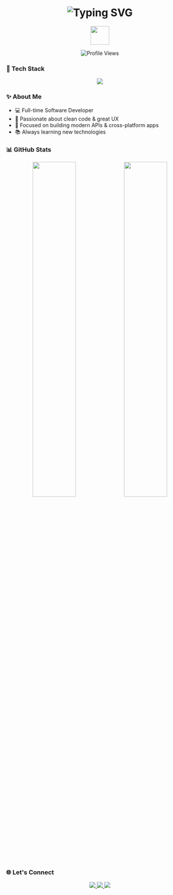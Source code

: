 <h1 align="center">
  <img src="https://readme-typing-svg.herokuapp.com?font=Fira+Code&duration=3000&pause=1000&color=F75C7E&center=true&vCenter=true&width=435&lines=Hi+there!+I'm+Petrișor+Crăciun+👋;Software+Developer+%7C+.NET+%7C+Laravel+%7C+React+Native" alt="Typing SVG" />
</h1>

<p align="center">
  <img src="https://media.giphy.com/media/hvRJCLFzcasrR4ia7z/giphy.gif" width="50" height="50" />
</p>

<p align="center">
  <img src="https://komarev.com/ghpvc/?username=petrisorcraciun&style=flat-square&color=brightgreen" alt="Profile Views" />
</p>


### 🚀 Tech Stack

<p align="center">
  <img src="https://skillicons.dev/icons?i=dotnet,laravel,django,react,mysql,sqlite,postgres,linux,git,github" />
</p>

### ✨ About Me

- 💻 Full-time Software Developer  
- 🧠 Passionate about clean code & great UX  
- 🚀 Focused on building modern APIs & cross-platform apps  
- 📚 Always learning new technologies


### 📊 GitHub Stats

<p align="center">
  <img src="https://github-readme-stats.vercel.app/api?username=petrisorcraciun&show_icons=true&theme=radical&hide_border=true" width="48%" />
  <img src="https://github-readme-streak-stats.herokuapp.com/?user=petrisorcraciun&theme=radical&hide_border=true" width="48%" />
</p>

### 🌐 Let's Connect

<p align="center">
  <a href="https://www.linkedin.com/in/petrisorcraciun" target="_blank">
    <img src="https://img.shields.io/badge/LinkedIn-0A66C2?style=for-the-badge&logo=linkedin&logoColor=white" />
  </a>
  <a href="mailto:petrisor.craciun@example.com">
    <img src="https://img.shields.io/badge/Email-D14836?style=for-the-badge&logo=gmail&logoColor=white" />
  </a>
  <a href="https://github.com/petrisorcraciun">
    <img src="https://img.shields.io/badge/GitHub-171515?style=for-the-badge&logo=github&logoColor=white" />
  </a>
</p>
